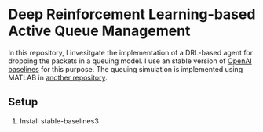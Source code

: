 # Deep Reinforcement Learning-based Active Queue Management

In this repository, I invesitgate the implementation of a DRL-based agent for dropping the packets in a queuing model. I use an stable version of [OpenAI baselines](https://github.com/DLR-RM/stable-baselines3) for this purpose. The queuing simulation is implemented using MATLAB in [another repository](https://github.com/samiemostafavi/matlab-queuing-simulation).

## Setup

1. Install stable-baselines3

        
    

